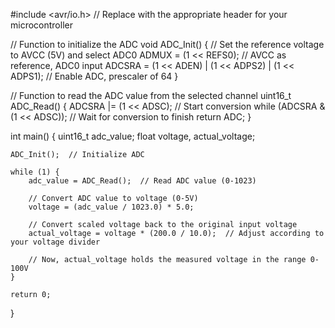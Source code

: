 #include <avr/io.h>  // Replace with the appropriate header for your microcontroller

// Function to initialize the ADC
void ADC_Init() {
    // Set the reference voltage to AVCC (5V) and select ADC0
    ADMUX = (1 << REFS0);  // AVCC as reference, ADC0 input
    ADCSRA = (1 << ADEN) | (1 << ADPS2) | (1 << ADPS1);  // Enable ADC, prescaler of 64
}

// Function to read the ADC value from the selected channel
uint16_t ADC_Read() {
    ADCSRA |= (1 << ADSC);  // Start conversion
    while (ADCSRA & (1 << ADSC));  // Wait for conversion to finish
    return ADC;
}

int main() {
    uint16_t adc_value;
    float voltage, actual_voltage;

    ADC_Init();  // Initialize ADC

    while (1) {
        adc_value = ADC_Read();  // Read ADC value (0-1023)

        // Convert ADC value to voltage (0-5V)
        voltage = (adc_value / 1023.0) * 5.0;

        // Convert scaled voltage back to the original input voltage
        actual_voltage = voltage * (200.0 / 10.0);  // Adjust according to your voltage divider

        // Now, actual_voltage holds the measured voltage in the range 0-100V
    }

    return 0;
}
